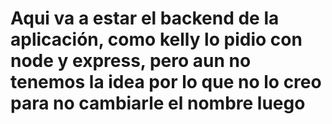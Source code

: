 # Aqui va a estar el backend de la aplicación, como kelly lo pidio con node y express, pero aun no tenemos la idea por lo que no lo creo para no cambiarle el nombre luego